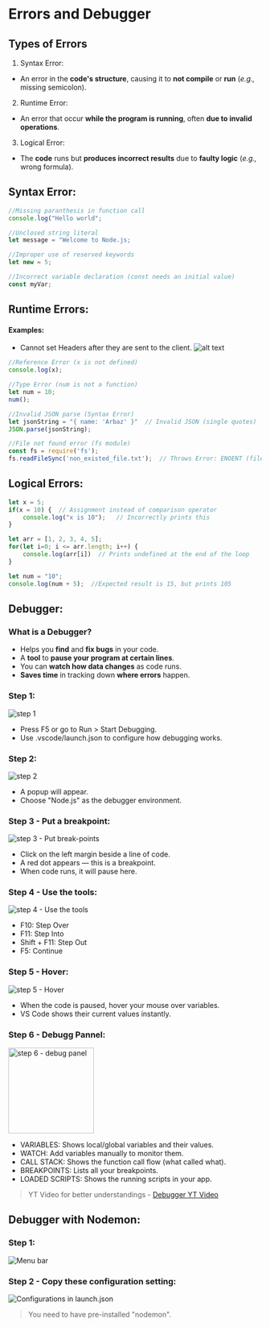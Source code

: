 # Errors and Debugger

## Types of Errors
1. Syntax Error:
* An error in the **code's structure**, causing it to **not compile** or **run** (*e.g.,* missing semicolon).

2. Runtime Error:
* An error that occur **while the program is running**, often **due to invalid operations**.

3. Logical Error:
* The **code** runs but **produces incorrect results** due to **faulty logic** (*e.g.,* wrong formula).


## Syntax Error:

```js
//Missing paranthesis in function call
console.log("Hello world";

//Unclosed string literal
let message = "Welcome to Node.js;

//Improper use of reserved keywords
let new = 5;

//Incorrect variable declaration (const needs an initial value)
const myVar;
```


## Runtime Errors:

#### Examples:

* Cannot set Headers after they are sent to the client.
![alt text](image.png)

```js
//Reference Error (x is not defined)
console.log(x);

//Type Error (num is not a function)
let num = 10;
num();

//Invalid JSON parse (Syntax Error)
let jsonString = "{ name: 'Arbaz' }"  // Invalid JSON (single quotes)
JSON.parse(jsonString);

//File not found error (fs module)
const fs = require('fs');
fs.readFileSync('non_existed_file.txt');  // Throws Error: ENOENT (file not found) 
```


## Logical Errors:

```js
let x = 5;
if(x = 10) {  // Assignment instead of comparison operator
    console.log("x is 10");   // Incorrectly prints this
}

let arr = [1, 2, 3, 4, 5];
for(let i=0; i <= arr.length; i++) {
    console.log(arr[i])  // Prints undefined at the end of the loop
}

let num = "10";
console.log(num + 5);  //Expected result is 15, but prints 105
```


## Debugger:

### What is a Debugger?
* Helps you **find** and **fix bugs** in your code.
* A **tool** to **pause your program at certain lines**.
* You can **watch how data changes** as code runs.
* **Saves time** in tracking down **where errors** happen.


### Step 1: <br/>
![step 1](image-1.png)

- Press F5 or go to Run > Start Debugging.
- Use .vscode/launch.json to configure how debugging works.

### Step 2: <br/>
![step 2](image-2.png)

- A popup will appear.
- Choose "Node.js" as the debugger environment.

### Step 3 - Put a breakpoint: <br/>
![step 3 - Put break-points](image-3.png)

- Click on the left margin beside a line of code.
- A red dot appears — this is a breakpoint.
- When code runs, it will pause here.

### Step 4 - Use the tools: <br/>
![step 4 - Use the tools](image-4.png)

- F10: Step Over
- F11: Step Into
- Shift + F11: Step Out
- F5: Continue

### Step 5 - Hover: <br/>
![step 5 - Hover](image-5.png)

- When the code is paused, hover your mouse over variables.
- VS Code shows their current values instantly.

### Step 6 - Debugg Pannel: <br/>
<!-- ![step 6 - debugg pannel](image-6.png) -->
<img src="image-6.png" alt="step 6 - debug panel" width="170"/>

- VARIABLES: Shows local/global variables and their values.
- WATCH: Add variables manually to monitor them.
- CALL STACK: Shows the function call flow (what called what).
- BREAKPOINTS: Lists all your breakpoints.
- LOADED SCRIPTS: Shows the running scripts in your app.

> YT Video for better understandings - [Debugger YT Video](https://youtu.be/gG47rm_vg8M?t=1082)


## Debugger with Nodemon:

### Step 1:
![Menu bar](image-7.png)


### Step 2 - Copy these configuration setting:
![Configurations in launch.json](image-8.png)

> You need to have pre-installed "nodemon".